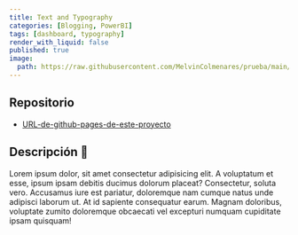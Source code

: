 ```yaml
---
title: Text and Typography
categories: [Blogging, PowerBI]
tags: [dashboard, typography]
render_with_liquid: false
published: true
image:
  path: https://raw.githubusercontent.com/MelvinColmenares/prueba/main/_PFINAL_IMAGENES/MAPA_DETALLE_CLP.png
---
```


## Repositorio
- [URL-de-github-pages-de-este-proyecto](https://raw.githubusercontent.com/MelvinColmenares/prueba/main/_PFINAL_IMAGENES/MAPA_DETALLE_CLP.png)

## Descripción 📑

Lorem ipsum dolor, sit amet consectetur adipisicing elit. A voluptatum et esse, ipsum ipsam debitis ducimus dolorum placeat? Consectetur, soluta vero. Accusamus iure est pariatur, doloremque nam cumque natus unde adipisci laborum ut. At id sapiente consequatur earum. Magnam doloribus, voluptate zumito doloremque obcaecati vel excepturi numquam cupiditate ipsam quisquam!
